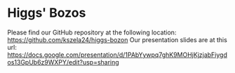 # Higgs' Bozos
Please find our GitHub repository at the following location:  https://github.com/kszela24/higgs-bozon
Our presentation slides are at this url:  https://docs.google.com/presentation/d/1PAbYywpq7ghK9MOHjKjzjabFiygdos13GpUb6z9WXPY/edit?usp=sharing